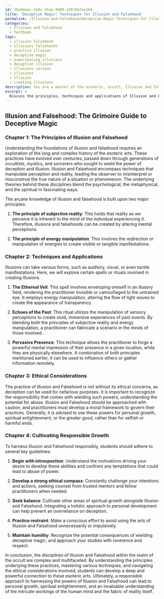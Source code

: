 ```yaml
---
id: 2ba9daec-3e0c-41ae-9d89-1d5766fae1b6
title: 'Deceptive Magic: Techniques for Illusion and Falsehood'
permalink: /Illusion-and-Falsehood/Deceptive-Magic-Techniques-for-Illusion-and-Falsehood/
categories:
  - Illusion and Falsehood
  - Textbook
tags:
  - illusion falsehood
  - illusions falsehoods
  - practice illusion
  - deceptive magic
  - experiencing illusions
  - deception illusion
  - illusions various
  - illusions
  - illusion
  - creating illusions
description: You are a master of the esoteric, occult, Illusion and Falsehood and education, you have written many textbooks on the subject in ways that provide students with rich and deep understanding of the subject. You are being asked to write textbook-like sections on a topic and you do it with full context, explainability, and reliability in accuracy to the true facts of the topic at hand, in a textbook style that a student would easily be able to learn from, in a rich, engaging, and contextual way. Always include relevant context (such as formulas and history), related concepts, and in a way that someone can gain deep insights from.
excerpt: > 
  Discuss the principles, techniques and applications of Illusion and Falsehood within the context of a grimoire. Explain the underlying theories, exemplify various spells or rituals that involve creating illusions, and delve into the ethical considerations surrounding the practice of Illusion and Falsehood in the occult. Additionally, provide guidance for students on how to harness these powers responsibly and develop their skills for personal growth and spiritual enlightenment.
---
```


## Illusion and Falsehood: The Grimoire Guide to Deceptive Magic

### Chapter 1: The Principles of Illusion and Falsehood

Understanding the foundations of illusion and falsehood requires an exploration of the long and complex history of the esoteric arts. These practices have evolved over centuries, passed down through generations of occultists, mystics, and sorcerers who sought to wield the power of deception and illusion. Illusion and Falsehood encompass techniques that manipulate perception and reality, leading the observer to misinterpret or misconstrue the true nature of a situation or phenomenon. The underlying theories behind these disciplines blend the psychological, the metaphysical, and the spiritual in fascinating ways.

The arcane knowledge of illusion and falsehood is built upon two major principles:

1. ****The principle of subjective reality****: This holds that reality as we perceive it is inherent to the mind of the individual experiencing it. Therefore, illusions and falsehoods can be created by altering mental perceptions.

2. ****The principle of energy manipulation****: This involves the redirection or manipulation of energies to create visible or tangible manifestations.

### Chapter 2: Techniques and Applications

Illusions can take various forms, such as auditory, visual, or even tactile manifestations. Here, we will explore certain spells or rituals involved in creating illusions.

1. ****The Ethereal Veil****: This spell involves enveloping oneself in an illusory field, rendering the practitioner invisible or camouflaged to the untrained eye. It employs energy manipulation, altering the flow of light waves to create the appearance of transparency.

2. ****Echoes of the Past****: This ritual utilizes the manipulation of sensory perceptions to create vivid, immersive experiences of past events. By blending both the principles of subjective reality and energy manipulation, a practitioner can fabricate a scenario in the minds of those involved.

3. ****Pervasive Presence****: This technique allows the practitioner to forge a powerful mental impression of their presence in a given location, while they are physically elsewhere. A combination of both principles mentioned earlier, it can be used to influence others or gather information remotely.

### Chapter 3: Ethical Considerations

The practice of Illusion and Falsehood is not without its ethical concerns, as deception can be used for nefarious purposes. It is important to recognize the responsibility that comes with wielding such powers, understanding the potential for abuse. Illusion and Falsehood should be approached with caution, and practitioners must develop a moral framework to govern their practices. Generally, it is advised to use these powers for personal growth, spiritual enlightenment, or the greater good, rather than for selfish or harmful ends.

### Chapter 4: Cultivating Responsible Growth

To harness Illusion and Falsehood responsibly, students should adhere to several key guidelines:

1. ****Begin with introspection****: Understand the motivations driving your desire to develop these abilities and confront any temptations that could lead to abuse of power.

2. ****Develop a strong ethical compass****: Constantly challenge your intentions and actions, seeking counsel from trusted mentors and fellow practitioners when needed.

3. ****Seek balance****: Cultivate other areas of spiritual growth alongside Illusion and Falsehood. Integrating a holistic approach to personal development can help prevent an overreliance on deception.

4. ****Practice restraint****: Make a conscious effort to avoid using the arts of Illusion and Falsehood unnecessarily or impulsively.

5. ****Maintain humility****: Recognize the potential consequences of wielding deceptive magic, and approach your studies with reverence and respect.

In conclusion, the disciplines of Illusion and Falsehood within the realm of the occult are complex and multifaceted. By understanding the principles underlying these practices, mastering various techniques, and navigating the ethical considerations involved, students can develop a deep and powerful connection to these esoteric arts. Ultimately, a responsible approach to harnessing the powers of Illusion and Falsehood can lead to personal growth, spiritual enlightenment, and an invaluable understanding of the intricate workings of the human mind and the fabric of reality itself.
